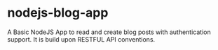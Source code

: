 # nodejs-blog-app
A Basic NodeJS App to read and create blog posts with authentication support. It is build upon RESTFUL API conventions.
